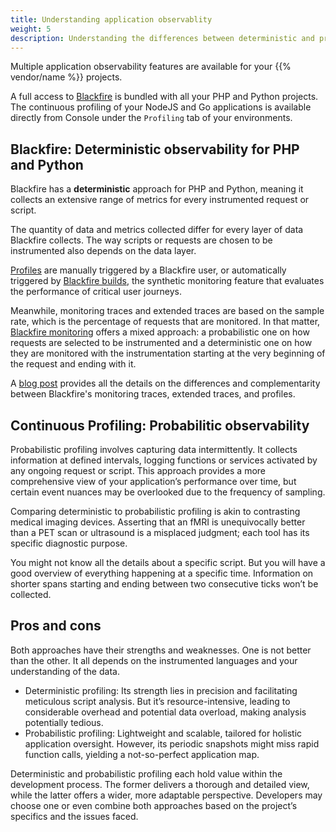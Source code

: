 ```yaml
---
title: Understanding application observablity
weight: 5
description: Understanding the differences between deterministic and probabilistic observability
---
```


Multiple application observability features are available for your {{% vendor/name %}} projects.

A full access to [Blackfire](https://www.blackfire.io/) is bundled with all your PHP and Python projects.
The continuous profiling of your NodeJS and Go applications is available directly from Console under
the `Profiling` tab of your environments.

## Blackfire: Deterministic observability for PHP and Python

Blackfire has a **deterministic** approach for PHP and Python, meaning it collects an extensive range of metrics for every instrumented request or script.

The quantity of data and metrics collected differ for every layer of data Blackfire collects. The way scripts or requests are chosen to be instrumented also depends on the data layer.

[Profiles](https://blackfire.io/docs/profiling-cookbooks/index) are manually triggered by a Blackfire user, or automatically triggered by [Blackfire builds](https://blackfire.io/docs/builds-cookbooks/index), the synthetic monitoring feature that evaluates the performance of critical user journeys.

Meanwhile, monitoring traces and extended traces are based on the sample rate, which is the percentage of requests that are monitored.  In that matter, [Blackfire monitoring](https://blackfire.io/docs/monitoring-cookbooks/index) offers a mixed approach: a probabilistic one on how requests are selected to be instrumented and a deterministic one on how they are monitored with the instrumentation starting at the very beginning of the request and ending with it.

A [blog post](https://blog.blackfire.io/understanding-monitoring-traces-extended-traces-and-profiles.html) provides all the details on the differences and complementarity between Blackfire's monitoring traces, extended traces, and profiles.

## Continuous Profiling: Probabilitic observability

Probabilistic profiling involves capturing data intermittently. It collects information at defined intervals, logging functions or services activated by any ongoing request or script. This approach provides a more comprehensive view of your application’s performance over time, but certain event nuances may be overlooked due to the frequency of sampling.

Comparing deterministic to probabilistic profiling is akin to contrasting medical imaging devices. Asserting that an fMRI is unequivocally better than a PET scan or ultrasound is a misplaced judgment; each tool has its specific diagnostic purpose.

You might not know all the details about a specific script. But you will have a good overview of everything happening at a specific time. Information on shorter spans starting and ending between two consecutive ticks won’t be collected.

## Pros and cons

Both approaches have their strengths and weaknesses. One is not better than the other. It all depends on the instrumented languages and your understanding of the data.

- Deterministic profiling: Its strength lies in precision and facilitating meticulous script analysis. But it’s resource-intensive, leading to considerable overhead and potential data overload, making analysis potentially tedious.
- Probabilistic profiling: Lightweight and scalable, tailored for holistic application oversight. However, its periodic snapshots might miss rapid function calls, yielding a not-so-perfect application map.

Deterministic and probabilistic profiling each hold value within the development process. The former delivers a thorough and detailed view, while the latter offers a wider, more adaptable perspective. Developers may choose one or even combine both approaches based on the project’s specifics and the issues faced.